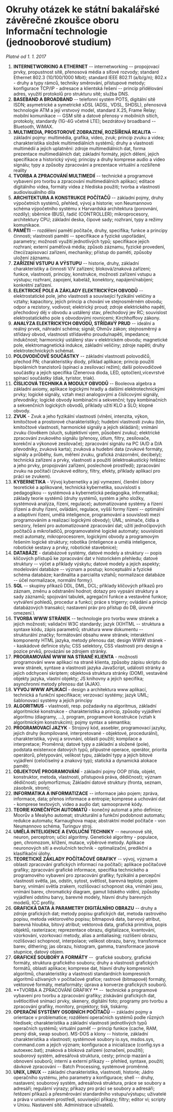# Okruhy otázek ke státní bakalářské závěrečné zkoušce oboru Informační technologie (jednooborové studium)

*Platné od 1. 1. 2017*

1.  **INTERNETWORKING A ETHERNET** -- internetworking -- propojovací
    prvky, propustnost sítě, přenosová média a síťové rozvody; standard
    Ethernet 802.3 (10/100/1000 Mbit); standard IEEE 802.11 (a/b/g/n);
    802.x - druhy a typy rámců, techniky směrování, přístupové metody;
    konfigurace TCP/IP - adresace a klientská řešení -- princip
    přidělování adres, využití protokolů pro strukturu sítě; služba DNS.
2.  **BASEBAND A BROADBAND** -- telefonní systém POTS, digitální sítě
    ISDN; asymetrické a symetrické xDSL (ADSL, VDSL, SHDSL), přenosová
    technologie ATM a její vrstvový model, standard X.25, Frame Relay;
    mobilní komunikace -- GSM sítě a datové přenosy v mobilních sítích,
    protokoly, standardy (1G-4G včetně LTE); bezdrátový broadband --
    Bluetooth, WiMAX.
3.  **MULTIMEDIA, PROSTOROVÉ ZOBRAZENÍ, ROZŠÍŘENÁ REALITA** -- základní
    pojmy: multimédia, grafika, video, zvuk; princip zvuku a videa;
    charakteristika složek multimediálních systémů; druhy a vlastnosti
    multimédií a jejich uplatnění: zdroje multimediálních dat, forma
    prezentace multimediálních dat; základní formáty, jejich dělení,
    jejich specifikace a historický vývoj; principy a druhy komprese
    audio a video signálu; typy a způsoby zpracování a prezentace
    virtuální a rozšířené reality
4.  **TVORBA A ZPRACOVÁNÍ MULTIMEDIÍ** -- technické a programové
    vybavení pro tvorbu a zpracování multimediálních aplikací; editace
    digitálního videa, formáty videa z hlediska použití; tvorba a
    vlastnosti audiovisuálního díla
5.  **ARCHITEKTURA A KONSTRUKCE POČÍTAČŮ** -- základní pojmy, druhy
    výpočetních systémů, přehled, vývoj a historie; von Neumannovo
    schéma výpočetního systému x Harvardská architektura (porovnání,
    rozdíly); sběrnice (BUS), řadič (CONTROLLER); mikroprocesory,
    architektury CPU; základní deska, čipové sady; rozhraní, typy a
    režimy komunikace.
6.  **PAMĚTI** -- rozdělení pamětí počítače, druhy, specifika; funkce a
    principy činnosti; vlastnosti pamětí -- specifikace a fyzické
    uspořádání, parametry; možnosti využití jednotlivých typů;
    specifikace jejich rozhraní; externí paměťová média; způsob záznamu,
    fyzické provedení, čtecí/zapisovací zařízení, mechaniky; přístup do
    paměti, způsoby uložení záznamu.
7.  **ZAŘÍZENÍ VSTUPU A VÝSTUPU** -- historie, druhy, základní
    charakteristiky a činnosti V/V zařízení; bloková/znaková zařízení;
    funkce, vlastnosti, principy, konstrukce, možnosti zařízení vstupu a
    výstupu; rozhraní, zapojení, kabeláž, konektory, napájení/nabíjení;
    konkrétní zařízení.
8.  **ELEKTRICKÉ POLE A ZÁKLADY ELEKTRICKÝCH OBVODŮ** -- elektrostatické
    pole, jeho vlastnosti a související fyzikální veličiny a vztahy;
    kapacitory, jejich princip a chování ve stejnosměrném obvodu; odpor
    a rezistory, vodivost; elektrický proud; zdroje elektrického napětí,
    přechodový děj v obvodu a ustálený stav, přechodový jev RC;
    souvislost elektrostatického pole s obvodovými rovnicemi;
    Kirchhoffovy zákony.
9.  **ANALÝZA ELEKTRICKÝCH OBVODŮ, STŘÍDAVÝ PRUD** -- ideální a reálný
    prvek, náhradní schéma; signál; Ohmův zákon; stejnosměrný a střídavý
    obvod, vlastnosti střídavého proudu/napětí, impedance; indukčnost;
    harmonický ustálený stav v elektrickém obvodu; magnetické pole,
    elektromagnetická indukce, základní veličiny; zdroje napětí; druhy
    elektrotechnických schémat.
10. **POLOVODIČOVÉ SOUČÁSTKY** -- základní vlastnosti polovodičů,
    přechod PN; charakteristiky diody, příklad aplikace; princip použití
    bipolárních tranzistorů (spínací a zesilovací režim); další
    polovodičové součástky a jejich specifika (Zenerova dioda, LED,
    optočlen),vícevrstvé spínací součástky (diak, tyristor, triak).
11. **ČÍSLICOVÁ TECHNIKA A MODULY OBVODŮ** -- Booleova algebra a
    základní axiomy, aplikace logickými hradly a dalšími
    elektrotechnickými prvky; logické signály, vztah mezi analogovými a
    číslicovými signály, převodníky; logické obvody kombinační a
    sekvenční; typy kombinačních a sekvenčních logických obvodů,
    příklady užití KLO a SLO; klopné obvody.
12. **ZVUK** - Zvuk a jeho fyzikální vlastnosti (vlnění, intenzita,
    výkon, kmitočtové a prostorové charakteristiky); hudební vlastnosti
    zvuku (tón, kmitočtové vlastnosti, harmonické signály a jejich
    skládání); vnímání zvuku člověkem (sluch, subjektivní vjem, působení
    zvuku); elektrické zpracování zvukového signálu (přenosy, útlum,
    filtry, zesilovače, korekční a výkonové zesilovače); zpracování
    signálu na PC (A/D a D/A převodníky, zvuková karta); zvuková a
    hudební data (zvukové formáty, signály a průběhy, šum, měření zvuku,
    grafická znázornění, decibely); technická zařízení a prvky,
    vlastnosti a použití (elektroakustický řetězec a jeho prvky,
    propojování zařízení, poslechové prostředí); zpracování zvuku na
    počítači (zvukové editory, filtry, efekty, příklady aplikací pro
    práci se zvukem).
13. **KYBERNETIKA** - Vývoj kybernetiky a její vymezení, členění (obory
    teoretické a aplikované, technická kybernetika, souvislosti s
    pedagogikou -- systémová a kybernetická pedagogika, informatika);
    základy teorie systémů (druhy systémů, systém a jeho složky,
    systémová analýza, řízení, regulace); automatizované systémy a
    řízení (řízení a druhy řízení, ovládání, regulace, vyšší formy
    řízení -- optimální a adaptivní řízení, umělá inteligence,
    programování a souvislosti mezi programováním a realizací logickými
    obvody); UML; snímače, čidla a senzory, řešení pro automatizované
    zpracování dat; užití jednočipových počítačů a mikrořadičů,
    programovatelné logické automaty; souvislosti mezi automaty,
    mikroprocesorem, logickými obvody a programovým řešením logické
    struktury; robotika (inteligence a umělá inteligence, robotické
    sestavy a prvky, robotické stavebnice);
14. **DATABÁZE** - databázové systémy, datové modely a struktury --
    popis klíčových přístupů ke zpracování dat v historickém přehledu;
    datové struktury -- výčet a příklady výskytu; datové modely a jejich
    aspekty; modelování databáze -- význam a postup; konceptuální a
    fyzické schéma databáze; kardinalita a parcialita vztahů;
    normalizace databáze -- účel normalizace, normální formy;\
15. **SQL** -- skupiny příkazů DDL, DML, DCL; příklady klíčových příkazů
    pro záznam, změnu a odstranění hodnot; dotazy pro vypsání struktury
    a sady záznamů; spojování tabulek, agregační funkce a vestavěné
    funkce; vytváření pohledů, procedur a funkcí; práce s trigerry;
    ovládání a princip databázových transakcí; nastavení práv pro
    přístup do DB, úrovně omezení.\
16. **TVORBA WWW STRÁNEK** -- technologie pro tvorbu www stránek a
    jejich možnosti; validační W3C standardy; jazyk (X)HTML -- struktura
    a syntaxe kódu, zápis parametrů; struktura www dokumentu --
    strukturální značky; formátování obsahu www stránek; interaktivní
    komponenty HTML jazyka, metody přenosu dat; design WWW stránek --
    kaskádové definice stylu; CSS selektory, CSS vlastnosti pro design a
    pozice prvků, provázání se zdrojem stránky.
17. **PROGRAMOVÁNÍ WWW NA STRANĚ KLIENTA** - možnosti programování www
    aplikací na straně klienta, způsoby zápisu skriptu do www stránek,
    syntaxe a vlastnosti jazyka JavaScript, události stránky a jejich
    odchycení skriptem; objektová struktura stránky (DOM), vestavěné
    objekty jazyka, vlastní objekty; JS knihovny a jejich specifika;
    asynchronní metody přenosu dat (AJAX).
18. **VÝVOJ WWW APLIKACÍ** - design a architektura www aplikací,
    technická a funkční specifikace; verzovací systémy; jazyk UML;
    šablonovací systémy a jejich principy
19. **ALGORITMUS** - vlastnosti, resp. požadavky na algoritmus, základní
    algoritmické konstrukce - charakteristika a princip, způsoby
    vyjádření algoritmu (diagramy, ...), program, programové konstrukce
    (vztah k algoritmickým konstrukcím); pojmy syntax a sémantika;
20. **PROGRAMOVACÍ JAZYK** - Strojový kód, assebler, programovací
    jazyky, jejich druhy (kompilované, interpretované - objektové,
    procedurální), charakteristika, vývoj a srovnání, oblasti použití;
    kompilace a interpretace; Proměnná; datové typy a základní a složené
    (pole), podstata existenxce datových typů, přípustné operace,
    operátor, priorita operátorů, přetypování, velikost typu, základní
    typy a jejich bitové vyjádření (celočíselný a znakový typ); statická
    a dynamická alokace paměti;
21. **OBJEKTOVÉ PROGRAMOVÁNÍ** - základní pojmy OOP (třída, objekt,
    konstruktor, metoda, vlastnosti, přístupová práva, dědičnost);
    význam dědičnosti; polymorfizmus; Základní datové struktury (fronta,
    seznam, zásobník, strom);
22. **INFORMATIKA A INFORMATIZACE** -- informace jako pojem; zpráva,
    informace, data; přenos informace a entropie; komprese a uchování
    dat - komprese textových, video a audio dat; samoopravné kódy.
23. **TEORIE KONEČNÝCH AUTOMATŮ** - konečný automat a jeho definice;
    Moorův a Mealyho automat; strukturální a funkční podobnost automatu;
    redukce automatu; Karnaughova mapa; abstraktní model počítače - von
    Neumannovo schéma, Turinguv stroj.
24. **UMĚLÁ INTELIGENCE A EVOLUČNÍ TECHNIKY** -- neuronové sítě, neuron,
    perceptron; učící algoritmy. Genetické algoritmy - populace, gen,
    chromozom, křížení, mutace, výběrové metody. Aplikace neuronových
    sítí a evolučních technik - optimalizační, predikční a klasifikační
    úlohy.
25. **TEORETICKÉ ZÁKLADY POČÍTAČOVÉ GRAFIKY** -- vývoj, význam a oblasti
    zpracování grafických informací na počítači; aplikace počítačové
    grafiky; zpracování grafické informace, specifika technického a
    programového vybavení pro zpracování grafiky; fyzikální a percepční
    vlastnosti světla, jas, odstín, sytost, světlost, barevná teplota;
    pojem barvy, vnímání světla zrakem, rozlišovací schopnost oka,
    vnímání jasu, vnímání barev, chromatický diagram, gamut lidského
    vidění, způsoby vyjádření odstínu barvy, barevné modely, hlavní
    druhy barevných modelů, ICC profily.
26. **GRAFICKÁ DATA A PARAMETRY DIGITÁLNÍHO OBRAZU** -- druhy a zdroje
    grafických dat; metody popisu grafických dat, metoda rastrového
    popisu, metoda vektorového popisu; bitmapová data, barvový atribut,
    barevná hloubka, bitový atribut; vektorová data, grafická primitiva,
    popis objektů, rasterizace; reprezentace obrazu, digitalizace,
    kvantování, vzorkování, vzorkovací metody, alias a antialiasing;
    rozlišení obrazu, rozlišovací schopnost, interpolace; velikost
    obrazu, barvy, transformace barev, dithering; jas obrazu, histogram,
    gamma, transformace jasové stupnice, datový objem.
27. **GRAFICKÉ SOUBORY A FORMÁTY** --  grafické soubory, grafické
    formáty, struktura grafického souboru; druhy a vlastnosti grafických
    formátů, oblasti aplikace; komprese dat, hlavní druhy kompresních
    algoritmů, charakteristiky a vlastnosti standardních kompresních
    algoritmů užívaných v počítačové grafice; rastrové (bitmapové)
    formáty, vektorové formáty, metaformáty; úprava a konverze
    grafických souborů.
28. **TVORBA A ZPRACOVÁNÍ GRAFIKY ** --  technické a programové vybavení
    pro tvorbu a zpracování grafiky; získávání grafických dat,
    světlocitlivé snímací prvky, skenery, digitální foto; programy pro
    tvorbu a zpracování grafiky, monitory, projektory; tisk, tiskárny.
29. **OPERAČNÍ SYSTÉMY OSOBNÍCH POČÍTAČŮ** -- základní pojmy a orientace
    v problematice; rozdělení operačních systémů podle různých hledisek;
    charakteristika a základní vlastnosti jednotlivých typů operačních
    systémů; virtuální paměť -- princip funkce (cache, RAM, pevný disk,
    swap soubor). MS-DOS a klony -- historie, základní charakteristika a
    vlastnosti; systémové soubory io.sys, msdos.sys, command.com a
    jejich význam; konfigurace a inicializace (config.sys a
    autoexec.bat); znaková a bloková zařízení (označení, použití);
    souborový systém, adresářová struktura, cesty; princip mazání a
    obnovení souborů; interní a externí příkazy -- přehled, syntaxe,
    použití; dávkové zpracování -- Batch Processing, systémové proměnné.
30. **UNIX, LINUX** -- základní charakteristika, vlastnosti, historie;
    Jádro operačního systému, jeho parametry a konfigurace; shell --
    druhy, nastavení; souborový systém, adresářová struktura, práce se
    soubory a adresáři; regulární výrazy; příkazy pro práci se soubory a
    adresáři; řetězení příkazů a přesměrování standardního
    vstupu/výstupu; uživatelé a práva v unixovém prostředí, související
    příkazy; filtry; editor vi; scripty v Unixu. Nastavení sítě.
    Administrace uživatelů.
